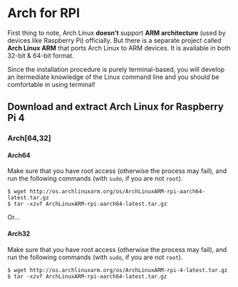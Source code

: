# Arch for RPI

First thing to note, Arch Linux **doesn’t** support **ARM architecture** (used by devices like Raspberry Pi) officially. But there is a separate project called **Arch Linux ARM** that ports Arch Linux to ARM devices. It is available in both 32-bit & 64-bit format.

Since the installation procedure is purely terminal-based, you will develop an itermediate knowledge of the Linux command line and you should be comfortable in using terminal! 

## Download and extract Arch Linux for Raspberry Pi 4

### Arch[64,32]
#### Arch64
Make sure that you have root access (otherwise the process may fail), and run the following commands (with `sudo`, if you are not `root`).

```shell
$ wget http://os.archlinuxarm.org/os/ArchLinuxARM-rpi-aarch64-latest.tar.gz
$ tar -xzvf ArchLinuxARM-rpi-aarch64-latest.tar.gz
```
Or...

#### Arch32
Make sure that you have root access (otherwise the process may fail), and run the following commands (with `sudo`, if you are not `root`).

```shell
$ wget http://os.archlinuxarm.org/os/ArchLinuxARM-rpi-4-latest.tar.gz
$ tar -xzvf ArchLinuxARM-rpi-aarch64-latest.tar.gz
```